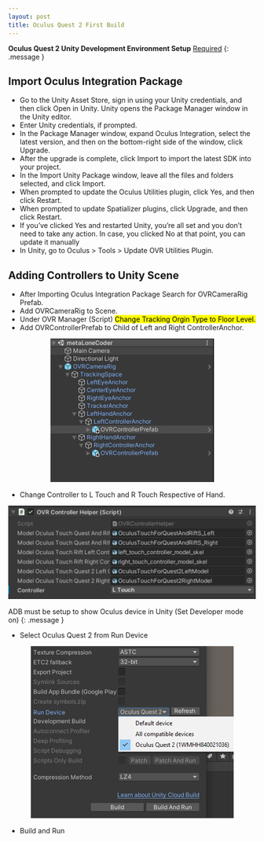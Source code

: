```yaml
---
layout: post
title: Oculus Quest 2 First Build
---
```


**Oculus Quest 2 Unity Development Environment Setup** [Required](https://metalonecoder.github.io/2022/02/21/Oculus-Quest-2-Unity-Development-Environment-Setup/) 
{: .message }

## Import Oculus Integration Package

- Go to the Unity Asset Store, sign in using your Unity credentials, and then click Open in Unity. Unity opens the Package Manager window in the Unity editor.
- Enter Unity credentials, if prompted.
- In the Package Manager window, expand Oculus Integration, select the latest version, and then on the bottom-right side of the window, click Upgrade.
- After the upgrade is complete, click Import to import the latest SDK into your project.
- In the Import Unity Package window, leave all the files and folders selected, and click Import.
- When prompted to update the Oculus Utilities plugin, click Yes, and then click Restart.
- When prompted to update Spatializer plugins, click Upgrade, and then click Restart.
- If you’ve clicked Yes and restarted Unity, you’re all set and you don’t need to take any action. In case, you clicked No at that point, you can update it manually
- In Unity, go to Oculus > Tools > Update OVR Utilities Plugin.

## Adding Controllers to Unity Scene

- After Importing Oculus Integration Package Search for OVRCameraRig Prefab.
- Add OVRCameraRig to Scene.
- Under OVR Manager (Script) <mark>Change Tracking Orgin Type to Floor Level.</mark>
- Add OVRControllerPrefab to Child of Left and Right ControllerAnchor.

<p align="center">
  <img src="../assets/images/21-02-22/1.png">
</p>

- Change Controller to L Touch and R Touch Respective of Hand.

<p align="center">
  <img src="/assets/images/21-02-22/2.png">
</p>


ADB must be setup to show Oculus device in Unity (Set Developer mode on)
{: .message }

- Select Oculus Quest 2 from Run Device

<p align="center">
  <img src="/assets/images/21-02-22/3.png">
</p>


- Build and Run
